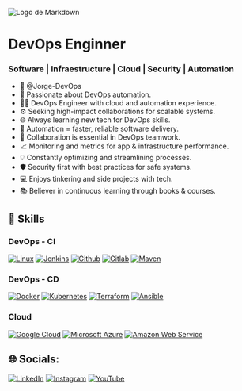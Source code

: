 ![Logo de Markdown](https://upload.wikimedia.org/wikipedia/commons/thumb/4/48/Markdown-mark.svg/1200px-Markdown-mark.svg.ng)

# DevOps Enginner 
### Software | Infraestructure | Cloud | Security | Automation

- 👋 @Jorge-DevOps
- 👀 Passionate about DevOps automation.
- 👨‍💻 DevOps Engineer with cloud and automation experience.
- ⚙️ Seeking high-impact collaborations for scalable systems.
- 🌐 Always learning new tech for DevOps skills.
- 🚀 Automation = faster, reliable software delivery.
- 🤝 Collaboration is essential in DevOps teamwork.
- 📈 Monitoring and metrics for app & infrastructure performance.
- 💡 Constantly optimizing and streamlining processes.
- 🛡️ Security first with best practices for safe systems.
- 💻 Enjoys tinkering and side projects with tech.
- 📚 Believer in continuous learning through books & courses.

## 🧠 Skills 
### DevOps - CI

[![Linux](https://img.shields.io/badge/linux-black?logo=linux&logoColor=white&style=for-the-badge)](https://www.linux.org/)
[![Jenkins](https://img.shields.io/badge/Jenkins-white?logo=Jenkins&logoColor=49728B&style=for-the-badge)](https://www.jenkins.io/)
[![Github](https://img.shields.io/badge/github-171515?logo=github&logoColor=white&style=for-the-badge)](https://github.com/)
[![Gitlab](https://img.shields.io/badge/gitlab-FC6D26?logo=gitlab&logoColor=white&style=for-the-badge)](https://about.gitlab.com/)
[![Maven](https://img.shields.io/badge/maven-ea9815?logo=apachemaven&logoColor=white&style=for-the-badge)](https://maven.apache.org/)


### DevOps - CD
[![Docker](https://img.shields.io/badge/Docker-2496EC?logo=docker&logoColor=white&style=for-the-badge)](https://www.docker.com/)
[![Kubernetes](https://img.shields.io/badge/Kubernetes-3475E0?logo=kubernetes&logoColor=white&style=for-the-badge)](https://kubernetes.io/es/)
[![Terraform](https://img.shields.io/badge/terraform-5F43E9?logo=terraform&logoColor=terraform&style=for-the-badge)](https://www.terraform.io/)
[![Ansible](https://img.shields.io/badge/ansible-black?logo=ansible&logoColor=white&style=for-the-badge)](https://www.ansible.com/)

### Cloud
[![Google Cloud](https://img.shields.io/badge/GCP-4088F6?logo=googlecloud&logoColor=white&style=for-the-badge)](https://www.cloudskillsboost.google/public_profiles/8fd52597-a4bb-4b32-bafe-1232f9ccb81e)
[![Microsoft Azure](https://img.shields.io/badge/Azure-3670A0?logo=microsoftazure&logoColor=white&style=for-the-badge)](https://azure.microsoft.com/)
[![Amazon Web Service](https://img.shields.io/badge/AWS-262E3B?logo=amazonaws&logoColor=white&style=for-the-badge)](https://aws.amazon.com/es/)

## 🌐 Socials:
[![LinkedIn](https://img.shields.io/badge/LinkedIn-%230077B5.svg?logo=linkedin&logoColor=white)](https://www.linkedin.com/in/jorge-rangel-dev/) 
[![Instagram](https://img.shields.io/badge/Instagram-%23E4405F.svg?logo=Instagram&logoColor=white)](https://www.instagram.com/jorgerangel20/) 
[![YouTube](https://img.shields.io/badge/YouTube-%23FF0000.svg?logo=YouTube&logoColor=white)](https://youtube.com/) 


<!-- 

## 🌐 Socials:

[![Behance](https://img.shields.io/badge/Behance-1769ff?logo=behance&logoColor=white)](https://behance.net/a) 
[![Discord](https://img.shields.io/badge/Discord-%237289DA.svg?logo=discord&logoColor=white)](https://discord.gg/aaa) 
[![Facebook](https://img.shields.io/badge/Facebook-%231877F2.svg?logo=Facebook&logoColor=white)](https://facebook.com/a) 
[![Instagram](https://img.shields.io/badge/Instagram-%23E4405F.svg?logo=Instagram&logoColor=white)](https://instagram.com/a) 
[![LinkedIn](https://img.shields.io/badge/LinkedIn-%230077B5.svg?logo=linkedin&logoColor=white)](https://linkedin.com/in/a) 
[![Medium](https://img.shields.io/badge/Medium-12100E?logo=medium&logoColor=white)](https://medium.com/@a) 
[![Pinterest](https://img.shields.io/badge/Pinterest-%23E60023.svg?logo=Pinterest&logoColor=white)](https://pinterest.com/a) 
[![Quora](https://img.shields.io/badge/Quora-%23B92B27.svg?logo=Quora&logoColor=white)](https://quora.com/profile/a) 
[![Reddit](https://img.shields.io/badge/Reddit-%23FF4500.svg?logo=Reddit&logoColor=white)](https://reddit.com/user/a) 
[![Stack Overflow](https://img.shields.io/badge/-Stackoverflow-FE7A16?logo=stack-overflow&logoColor=white)](https://stackoverflow.com/users/a) 
[![TikTok](https://img.shields.io/badge/TikTok-%23000000.svg?logo=TikTok&logoColor=white)](https://tiktok.com/@a) 
[![Twitch](https://img.shields.io/badge/Twitch-%239146FF.svg?logo=Twitch&logoColor=white)](https://twitch.tv/a) 
[![Twitter](https://img.shields.io/badge/Twitter-%231DA1F2.svg?logo=Twitter&logoColor=white)](https://twitter.com/a) 
[![YouTube](https://img.shields.io/badge/YouTube-%23FF0000.svg?logo=YouTube&logoColor=white)](https://youtube.com/@a) 
[![Codepen](https://img.shields.io/badge/Codepen-000000?style=for-the-badge&logo=codepen&logoColor=white)](https://codepen.io/a) 

# 💻 Tech Stack:
![Apache Groovy](https://img.shields.io/badge/Apache%20Groovy-4298B8.svg?style=for-the-badge&logo=Apache+Groovy&logoColor=white)
# 📊 GitHub Stats:
![](https://github-readme-stats.vercel.app/api?username=jorgedevops&theme=blueberry&hide_border=true&include_all_commits=false&count_private=false)<br/>
![](https://github-readme-streak-stats.herokuapp.com/?user=jorgedevops&theme=blueberry&hide_border=true)<br/>
![](https://github-readme-stats.vercel.app/api/top-langs/?username=jorgedevops&theme=blueberry&hide_border=true&include_all_commits=false&count_private=false&layout=compact)

## 🐦 Latest Tweet

[![](https://gtce.itsvg.in/api?username=a)](https://github.com/VishwaGauravIn/github-twitter-card-embed)



[![](https://visitcount.itsvg.in/api?id=jorgedevops&icon=0&color=0)](https://visitcount.itsvg.in)

#### GitHub Stats
  <a href="https://github.com/Jorge-DevOps">  ![Jorge's github stats](https://github-readme-stats.vercel.app/api?username=Jorge-DevOps&show_icons=true&theme=tokyonight)</a> 
  <br>
  
  <a href="https://github.com/anuraghazra/github-readme-stats">[![Top Langs](https://github-readme-stats.vercel.app/api/top-langs/?username=Jorge-DevOps&layout=compact&show_icons=true&theme=tokyonight)](https://github.com/anuraghazra/github-readme-stats)</a> 

  
## Contact
  <a href="https://www.linkedin.com/in/jorge-rangel-dev/" target="_blank"><img src="https://cdn.worldvectorlogo.com/logos/linkedin-icon-2.svg" height=40/> </a>
  <a href="mailto:jorgedevops20@gmail.com" target="_blank"><img src="https://cdn.worldvectorlogo.com/logos/official-gmail-icon-2020-.svg" height=40/> </a>
  <a href="https://wa.me/573127599006" target="_blank"><img src="https://cdn-icons-png.flaticon.com/512/889/889154.png?w=826&t=st=1666466214~exp=1666466814~hmac=ecaa91bb3af10280d2b26d8603f8985b9fb3d87de67704fa8300629ef80a9201" height=40/></a>



 
![image](https://img.shields.io/badge/HTML5-E34F26?style=for-the-badge&logo=html5&logoColor=white)
![image](https://img.shields.io/badge/CSS3-1572B6?style=for-the-badge&logo=css3&logoColor=white)
![image](https://img.shields.io/badge/JavaScript-F7DF1E?style=for-the-badge&logo=javascript&logoColor=black)
![image](https://img.shields.io/badge/React-20232A?style=for-the-badge&logo=react&logoColor=61DAFB)
![image](https://img.shields.io/badge/Git-F05032?style=for-the-badge&logo=git&logoColor=white)
![image](https://img.shields.io/badge/Visual_Studio_Code-0078D4?style=for-the-badge&logo=visual%20studio%20code&logoColor=white)
![image](https://img.shields.io/badge/styled--components-DB7093?style=for-the-badge&logo=styled-components&logoColor=white)
![image](https://img.shields.io/badge/Sass-CC6699?style=for-the-badge&logo=sass&logoColor=white)
![image](https://img.shields.io/badge/Stylus-333333?style=for-the-badge&logo=stylus&logoColor=white)
![image](https://img.shields.io/badge/GitHub-100000?style=for-the-badge&logo=github&logoColor=white)
![image](https://img.shields.io/badge/figma%20-%23F24E1E.svg?&style=for-the-badge&logo=figma&logoColor=white) 

![CSS3](https://img.shields.io/badge/css3-%231572B6.svg?logo=css3&logoColor=white&style=for-the-badge)
![HTML5](https://img.shields.io/badge/html5-%23E34F26.svg?logo=html5&logoColor=white&style=for-the-badge)
![JavaScript](https://img.shields.io/badge/javascript-%23323330.svg?logo=javascript&logoColor=%23F7DF1E&style=for-the-badge)
![Python](https://img.shields.io/badge/python-3670A0?logo=python&logoColor=ffdd54&style=for-the-badge)
![Bootstrap](https://img.shields.io/badge/bootstrap-%23563D7C.svg?logo=bootstrap&logoColor=white&style=for-the-badge)
![jQuery](https://img.shields.io/badge/jquery-%230769AD.svg?logo=jquery&logoColor=white&style=for-the-badge)
![GitHub](https://img.shields.io/badge/github-%23121011.svg?logo=github&logoColor=white&style=for-the-badge)
![Gmail](https://img.shields.io/badge/Gmail-D14836?logo=gmail&logoColor=white&style=for-the-badge)

<div id="badges">
  <a href="your-linkedin-URL">
    <img src="https://img.shields.io/badge/LinkedIn-blue?style=for-the-badge&logo=linkedin&logoColor=white" alt="LinkedIn Badge"/>
  </a>
  <a href="your-youtube-URL">
    <img src="https://img.shields.io/badge/YouTube-red?style=for-the-badge&logo=youtube&logoColor=white" alt="Youtube Badge"/>
  </a>
  <a href="your-twitter-URL">
    <img src="https://img.shields.io/badge/Twitter-blue?style=for-the-badge&logo=twitter&logoColor=white" alt="Twitter Badge"/>
  </a>
</div>
-->
